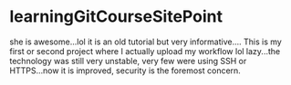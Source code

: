 # learningGitCourseSitePoint
she is awesome...lol it is an old tutorial but very informative....
This is my first or second project where I actually upload my workflow lol lazy...the technology was still very unstable, very few were using SSH or HTTPS...now it is improved, security is the foremost concern.
